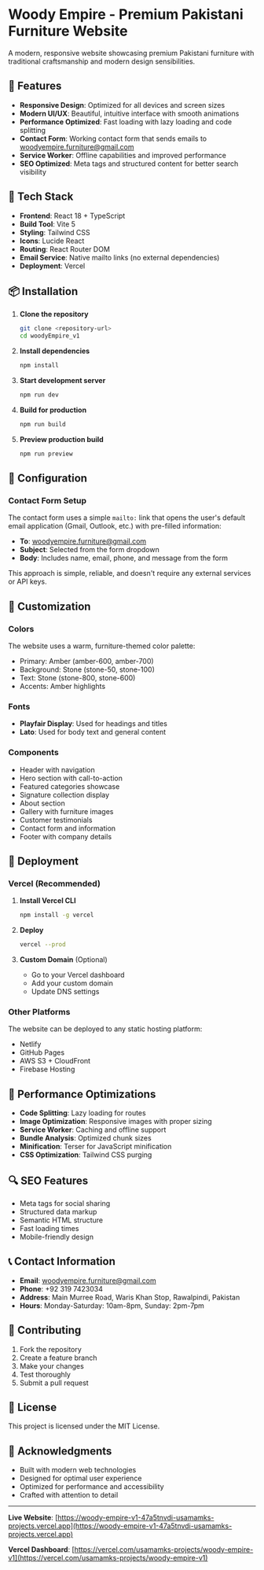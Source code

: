 # Woody Empire - Premium Pakistani Furniture Website

A modern, responsive website showcasing premium Pakistani furniture with traditional craftsmanship and modern design sensibilities.

## 🌟 Features

- **Responsive Design**: Optimized for all devices and screen sizes
- **Modern UI/UX**: Beautiful, intuitive interface with smooth animations
- **Performance Optimized**: Fast loading with lazy loading and code splitting
- **Contact Form**: Working contact form that sends emails to woodyempire.furniture@gmail.com
- **Service Worker**: Offline capabilities and improved performance
- **SEO Optimized**: Meta tags and structured content for better search visibility

## 🚀 Tech Stack

- **Frontend**: React 18 + TypeScript
- **Build Tool**: Vite 5
- **Styling**: Tailwind CSS
- **Icons**: Lucide React
- **Routing**: React Router DOM
- **Email Service**: Native mailto links (no external dependencies)
- **Deployment**: Vercel

## 📦 Installation

1. **Clone the repository**

   ```bash
   git clone <repository-url>
   cd woodyEmpire_v1
   ```

2. **Install dependencies**

   ```bash
   npm install
   ```

3. **Start development server**

   ```bash
   npm run dev
   ```

4. **Build for production**

   ```bash
   npm run build
   ```

5. **Preview production build**
   ```bash
   npm run preview
   ```

## 🔧 Configuration

### Contact Form Setup

The contact form uses a simple `mailto:` link that opens the user's default email application (Gmail, Outlook, etc.) with pre-filled information:

- **To**: woodyempire.furniture@gmail.com
- **Subject**: Selected from the form dropdown
- **Body**: Includes name, email, phone, and message from the form

This approach is simple, reliable, and doesn't require any external services or API keys.

## 🎨 Customization

### Colors

The website uses a warm, furniture-themed color palette:

- Primary: Amber (amber-600, amber-700)
- Background: Stone (stone-50, stone-100)
- Text: Stone (stone-800, stone-600)
- Accents: Amber highlights

### Fonts

- **Playfair Display**: Used for headings and titles
- **Lato**: Used for body text and general content

### Components

- Header with navigation
- Hero section with call-to-action
- Featured categories showcase
- Signature collection display
- About section
- Gallery with furniture images
- Customer testimonials
- Contact form and information
- Footer with company details

## 🚀 Deployment

### Vercel (Recommended)

1. **Install Vercel CLI**

   ```bash
   npm install -g vercel
   ```

2. **Deploy**

   ```bash
   vercel --prod
   ```

3. **Custom Domain** (Optional)
   - Go to your Vercel dashboard
   - Add your custom domain
   - Update DNS settings

### Other Platforms

The website can be deployed to any static hosting platform:

- Netlify
- GitHub Pages
- AWS S3 + CloudFront
- Firebase Hosting

## 📱 Performance Optimizations

- **Code Splitting**: Lazy loading for routes
- **Image Optimization**: Responsive images with proper sizing
- **Service Worker**: Caching and offline support
- **Bundle Analysis**: Optimized chunk sizes
- **Minification**: Terser for JavaScript minification
- **CSS Optimization**: Tailwind CSS purging

## 🔍 SEO Features

- Meta tags for social sharing
- Structured data markup
- Semantic HTML structure
- Fast loading times
- Mobile-friendly design

## 📞 Contact Information

- **Email**: woodyempire.furniture@gmail.com
- **Phone**: +92 319 7423034
- **Address**: Main Murree Road, Waris Khan Stop, Rawalpindi, Pakistan
- **Hours**: Monday-Saturday: 10am-8pm, Sunday: 2pm-7pm

## 🤝 Contributing

1. Fork the repository
2. Create a feature branch
3. Make your changes
4. Test thoroughly
5. Submit a pull request

## 📄 License

This project is licensed under the MIT License.

## 🙏 Acknowledgments

- Built with modern web technologies
- Designed for optimal user experience
- Optimized for performance and accessibility
- Crafted with attention to detail

---

**Live Website**: [https://woody-empire-v1-47a5tnvdi-usamamks-projects.vercel.app](https://woody-empire-v1-47a5tnvdi-usamamks-projects.vercel.app)

**Vercel Dashboard**: [https://vercel.com/usamamks-projects/woody-empire-v1](https://vercel.com/usamamks-projects/woody-empire-v1)

